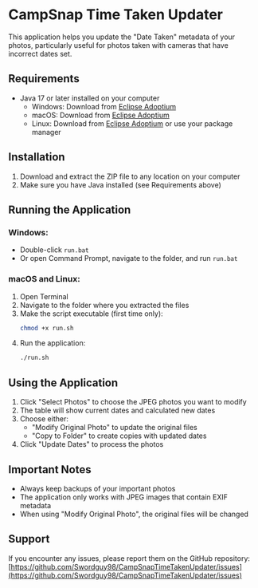 # CampSnap Time Taken Updater

This application helps you update the "Date Taken" metadata of your photos, particularly useful for photos taken with cameras that have incorrect dates set.

## Requirements

- Java 17 or later installed on your computer
  - Windows: Download from [Eclipse Adoptium](https://adoptium.net/)
  - macOS: Download from [Eclipse Adoptium](https://adoptium.net/)
  - Linux: Download from [Eclipse Adoptium](https://adoptium.net/) or use your package manager

## Installation

1. Download and extract the ZIP file to any location on your computer
2. Make sure you have Java installed (see Requirements above)

## Running the Application

### Windows:
- Double-click `run.bat`
- Or open Command Prompt, navigate to the folder, and run `run.bat`

### macOS and Linux:
1. Open Terminal
2. Navigate to the folder where you extracted the files
3. Make the script executable (first time only):
   ```bash
   chmod +x run.sh
   ```
4. Run the application:
   ```bash
   ./run.sh
   ```

## Using the Application

1. Click "Select Photos" to choose the JPEG photos you want to modify
2. The table will show current dates and calculated new dates
3. Choose either:
   - "Modify Original Photo" to update the original files
   - "Copy to Folder" to create copies with updated dates
4. Click "Update Dates" to process the photos

## Important Notes

- Always keep backups of your important photos
- The application only works with JPEG images that contain EXIF metadata
- When using "Modify Original Photo", the original files will be changed

## Support

If you encounter any issues, please report them on the GitHub repository:
[https://github.com/Swordguy98/CampSnapTimeTakenUpdater/issues](https://github.com/Swordguy98/CampSnapTimeTakenUpdater/issues)
